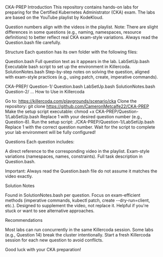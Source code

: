 CKA-PREP
Introduction
This repository contains hands-on labs for preparing for the Certified Kubernetes Administrator (CKA) exam. The labs are based on the YouTube playlist by KodeKloud.

Question numbers align with the videos in the playlist.
Note: There are slight differences in some questions (e.g., naming, namespaces, resource definitions) to better reflect real CKA exam-style variations. Always read the Question.bash file carefully.

Structure
Each question has its own folder with the following files:

Question.bash Full question text as it appears in the lab.
LabSetUp.bash Executable bash script to set up the environment in Killercoda.
SolutionNotes.bash Step-by-step notes on solving the question, aligned with exam-style practices (e.g., using patch, create, imperative commands).

CKA-PREP/
Question-1/
Question.bash
LabSetUp.bash
SolutionNotes.bash
Question-2/
...
How to Use in Killercoda

Go to: https://killercoda.com/playgrounds/scenario/cka
Clone the repository:
git clone https://github.com/CameronMetcalfe22/CKA-PREP
Make the setup script executable:
chmod +x CKA-PREP/Question-1/LabSetUp.bash
Replace 1 with your desired question number (e.g., Question-8).
Run the setup script:
./CKA-PREP/Question-1/LabSetUp.bash
Replace 1 with the correct question number.
Wait for the script to complete your lab environment will be fully configured!


Questions
Each question includes:

A direct reference to the corresponding video in the playlist.
Exam-style variations (namespaces, names, constraints).
Full task description in Question.bash.

Important: Always read the Question.bash file do not assume it matches the video exactly.

Solution Notes

Found in SolutionNotes.bash per question.
Focus on exam-efficient methods (imperative commands, kubectl patch, create --dry-run=client, etc.).
Designed to supplement the video, not replace it.
Helpful if you're stuck or want to see alternative approaches.


Recommendations

Most labs can run concurrently in the same Killercoda session.
Some labs (e.g., Question 14) break the cluster intentionally.
Start a fresh Killercoda session for each new question to avoid conflicts.


Good luck with your CKA preparation!